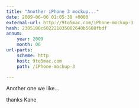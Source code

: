 ```yaml
---
title: "Another iPhone 3 mockup..."
date: 2009-06-06 01:05:38 +0000
external-url: http://9to5mac.com/iPhone-mockup-3
hash: 2305180c602221035082640b5688fbdf
annum:
    year: 2009
    month: 06
url-parts:
    scheme: http
    host: 9to5mac.com
    path: /iPhone-mockup-3

---
```


Another one we like...



thanks Kane


          

